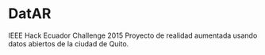 # DatAR
IEEE Hack Ecuador Challenge 2015
Proyecto de realidad aumentada usando datos abiertos de la ciudad de Quito.
